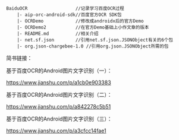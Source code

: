 ```
BaiduOCR                  //记录学习百度OCR过程
    |- aip-orc-android-sdk//百度官方OCR SDK包
    |- OCRDemo            //修改成androidx后的官方Demo
    |- OCRDemo2           //在官方Demo基础上小作文章的版本
    |- README.md          //相关介绍
    |- net.sf.json        //引用net.sf.json.JSONObject有关的6个包
    |- org.json-chargebee-1.0 //引用org.json.JSONObject所需的包
```

简书链接：

基于百度OCR的Android图片文字识别（一）：

https://www.jianshu.com/p/a1cb0e903383

基于百度OCR的Android图片文字识别（二）：

https://www.jianshu.com/p/a842278c5b51

基于百度OCR的Android图片文字识别（三）：

 https://www.jianshu.com/p/a3cfcc14fae1 